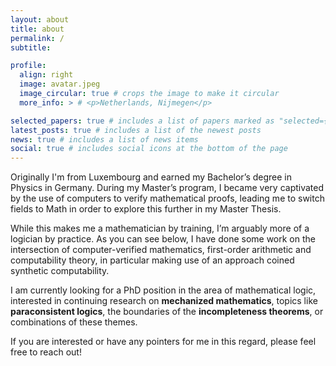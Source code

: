 ```yaml
---
layout: about
title: about
permalink: /
subtitle: 

profile:
  align: right
  image: avatar.jpeg
  image_circular: true # crops the image to make it circular
  more_info: > # <p>Netherlands, Nijmegen</p>

selected_papers: true # includes a list of papers marked as "selected={true}"
latest_posts: true # includes a list of the newest posts
news: true # includes a list of news items
social: true # includes social icons at the bottom of the page
---
```


Originally I'm from Luxembourg and earned my Bachelor’s degree in Physics in Germany. During my Master’s program, I became very captivated by the use of computers to verify mathematical proofs, leading me to switch fields to Math in order to explore this further in my Master Thesis.

While this makes me a mathematician by training, I’m arguably more of a logician by practice. As you can see below, I have done some work on the intersection of computer-verified mathematics, first-order arithmetic and computability theory, in particular making use of an approach coined synthetic computability.

I am currently looking for a PhD position in the area of mathematical logic, interested in continuing research on **mechanized mathematics**, topics like **paraconsistent logics**, the boundaries of the **incompleteness theorems**, or combinations of these themes.

If you are interested or have any pointers for me in this regard, please feel free to reach out!

